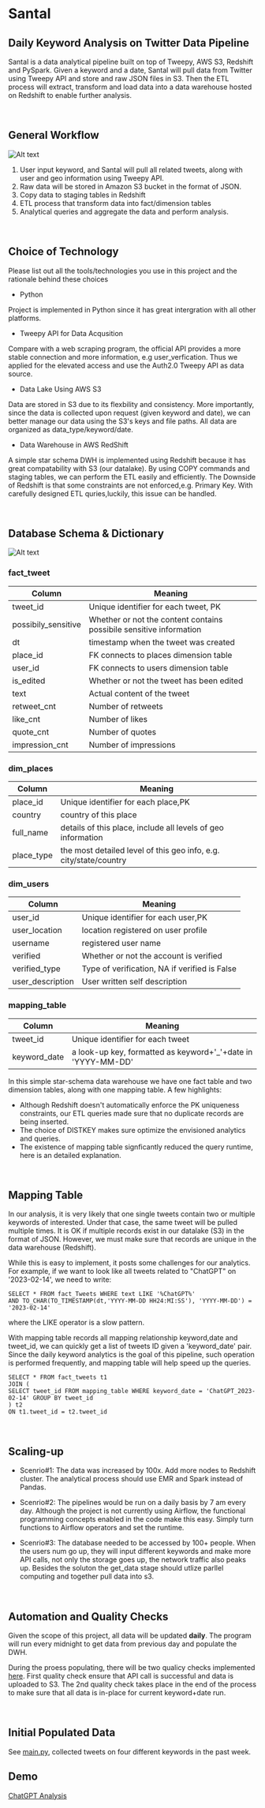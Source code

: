 # Santal
## Daily Keyword Analysis on Twitter Data Pipeline
Santal is a data analytical pipeline built on top of Tweepy, AWS S3, Redshift and PySpark. Given a keyword and a date, Santal will pull data from Twitter using Tweepy API and store and raw JSON files in S3. Then the ETL process will extract, transform and load data into a data warehouse hosted on Redshift to enable further analysis.

</br>

## General Workflow
![Alt text](flowchart.jpg "Optional title")



1. User input keyword, and Santal will pull all related tweets, along with user and geo information using Tweepy API.
2. Raw data will be stored in Amazon S3 bucket in the format of JSON.
3. Copy data to staging tables in Redshift
4. ETL process that transform data into fact/dimension tables
5. Analytical queries and aggregate the data and perform analysis.

</br>

## Choice of Technology
Please list out all the tools/technologies you use in this project and the rationale behind these choices

- Python

Project is implemented in Python since it has great intergration with all other platforms.

- Tweepy API for Data Acqusition

Compare with a web scraping program, the official API provides a more stable connection and more information, e.g user_verfication. Thus we applied for the elevated access and use the Auth2.0 Tweepy API as data source.

- Data Lake Using AWS S3

Data are stored in S3 due to its flexbility and consistency. More importantly, since the data is collected upon request (given keyword and date), we can better manage our data using the S3's keys and file paths. All data are organized as data_type/keyword/date. 

- Data Warehouse in AWS RedShift

A simple star schema DWH is implemented using Redshift because it has great compatability with S3 (our datalake). By using COPY commands and staging tables, we can perform the ETL easily and efficiently. The Downside of Redshift is that some constraints are not enforced,e.g. Primary Key. With carefully designed ETL quries,luckily, this issue can be handled. 


</br>

## Database Schema & Dictionary
![Alt text](ERD.jpg "Optional title")

### fact_tweet
| Column | Meaning |
| ------ | ------ |
| tweet_id | Unique identifier for each tweet, PK  |
| possibily_sensitive | Whether or not the content contains possibile sensitive information |
| dt | timestamp when the tweet was created |
| place_id | FK connects to places dimension table |
| user_id | FK connects to users dimension table |
| is_edited | Whether or not the tweet has been edited |
| text | Actual content of the tweet |
|retweet_cnt | Number of retweets |
| like_cnt | Number of likes |
| quote_cnt | Number of quotes |
| impression_cnt | Number of impressions |


### dim_places
| Column | Meaning |
| ------ | ------ |
| place_id | Unique identifier for each place,PK  |
| country | country of this place |
| full_name | details of this place, include all levels of geo information |
| place_type | the most detailed level of this geo info, e.g. city/state/country |

### dim_users
| Column | Meaning |
| ------ | ------ |
| user_id | Unique identifier for each user,PK  |
| user_location | location registered on user profile |
| username | registered user name |
| verified | Whether or not the account is verified |
| verified_type | Type of verification, NA if verified is False |
| user_description | User written self description |

### mapping_table
| Column | Meaning |
| ------ | ------ |
| tweet_id | Unique identifier for each tweet  |
| keyword_date | a look-up key, formatted as keyword+'_'+date in 'YYYY-MM-DD'|

In this simple star-schema data warehouse we have one fact table and two dimension tables, along with one mapping table. A few highlights:
- Although Redshift doesn't automatically enforce the PK uniqueness constraints, our ETL queries made sure that no duplicate records are being inserted.
- The choice of DISTKEY makes sure optimize the envisioned analytics and queries. 
- The existence of mapping table signficantly reduced the query runtime, here is an detailed explanation.
</br>

## Mapping Table
In our analysis, it is very likely that one single tweets contain two or multiple keywords of interested. Under that case, the same tweet will be pulled multiple times. It is OK if multiple records exist in our datalake (S3) in the format of JSON. However, we must make sure that records are unique in the data warehouse (Redshift). 

While this is easy to implement, it posts some challenges for our analytics. For example, if we want to look like all tweets related to "ChatGPT" on '2023-02-14', we need to write:
```
SELECT * FROM fact_Tweets WHERE text LIKE '%ChatGPT%'
AND TO_CHAR(TO_TIMESTAMP(dt,'YYYY-MM-DD HH24:MI:SS'), 'YYYY-MM-DD') = '2023-02-14'
```
where the LIKE operator is a slow pattern.

With mapping table records all mapping relationship keyword,date and tweet_id, we can quickly get a list of tweets ID given a 'keyword_date' pair. Since the daily keyword analytics is the goal of this pipeline, such operation is performed frequently, and mapping table will help speed up the queries.

```
SELECT * FROM fact_tweets t1
JOIN (
SELECT tweet_id FROM mapping_table WHERE keyword_date = 'ChatGPT_2023-02-14' GROUP BY tweet_id
) t2
ON t1.tweet_id = t2.tweet_id
```

</br>

## Scaling-up
- Scenrio#1: The data was increased by 100x.
Add more nodes to Redshift cluster. The analytical process should use EMR and Spark instead of Pandas.

- Scenrio#2: The pipelines would be run on a daily basis by 7 am every day.
Although the project is not currently using Airflow, the functional programming concepts enabled in the code make this easy. Simply turn functions to Airflow operators and set the runtime.

- Scenrio#3: The database needed to be accessed by 100+ people.
When the users num go up, they will input different keywords and make more API calls, not only the storage goes up, the network traffic also peaks up. Besides the soluton the get_data stage should utlize parllel computing and together pull data into s3.

</br>

## Automation and Quality Checks
Given the scope of this project, all data will be updated **daily**. The program will run every midnight to get data from previous day and populate the DWH. 

During the proess populating, there will be two qualicy checks implemented [here](datachecks.py).
First quality check ensure that API call is successful and data is uploaded to S3. The 2nd quality check takes place in the end of the process to make sure that all data is in-place for current keyword+date run.

</br>

## Initial Populated Data 
See [main.py](main.py), collected tweets on four different keywords in the past week.

## Demo
[ChatGPT Analysis](notebooks/Analytics.ipynb)